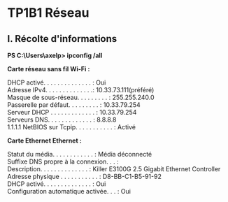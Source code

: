 # TP1B1 Réseau



## I. Récolte d'informations


**PS C:\Users\axelp> ipconfig /all**


**Carte réseau sans fil Wi-Fi :**

   
   DHCP activé. . . . . . . . . . . . . . : Oui\
   Adresse IPv4. . . . . . . . . . . . . .: 10.33.73.111(préféré)\
   Masque de sous-réseau. . . . . . . . . : 255.255.240.0\
   Passerelle par défaut. . . . . . . . . : 10.33.79.254\
   Serveur DHCP . . . . . . . . . . . . . : 10.33.79.254\
   Serveurs DNS. . .  . . . . . . . . . . : 8.8.8.8\
                                       1.1.1.1
   NetBIOS sur Tcpip. . . . . . . . . . . : Activé




 **Carte Ethernet Ethernet :**

   Statut du média. . . . . . . . . . . . : Média déconnecté\
   Suffixe DNS propre à la connexion. . . :\
   Description. . . . . . . . . . . . . . : Killer E3100G 2.5 Gigabit Ethernet Controller\
   Adresse physique . . . . . . . . . . . : D8-BB-C1-B5-91-92\
   DHCP activé. . . . . . . . . . . . . . : Oui\
   Configuration automatique activée. . . : Oui



